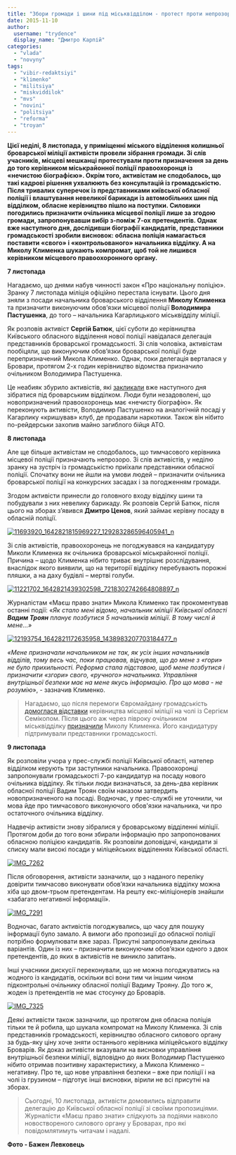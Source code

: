 ```yaml
---
title: "Збори громади і шини під міськвідділом - протест проти непрозорого призначення керівника броварської поліції"
date: 2015-11-10
author: 
  username: "trydence"
  display_name: "Дмитро Карпій"
categories: 
  - "vlada"
  - "novyny"
tags: 
  - "vibir-redaktsiyi"
  - "klimenko"
  - "militsiya"
  - "miskviddilok"
  - "mvs"
  - "novini"
  - "politsiya"
  - "reforma"
  - "troyan"
---
```


**Цієї неділі, 8 листопада, у приміщенні міського відділення колишньої броварської міліції активісти провели зібрання громади. Зі слів учасників, місцеві мешканці протестували проти призначення за день до того керівником міськрайонної поліції правоохоронця із «нечистою біографією». Окрім того, активістам не сподобалось, що такі кадрові рішення ухвалюють без консультацій із громадськістю. Після тривалих суперечок із представниками київської обласної поліції і влаштування невеликої барикади із автомобільних шин під відділком, обласне керівництво пішло на поступки. Силовики погодились призначити очільника місцевої поліції лише за згодою громади, запропонувавши вибір з-поміж 7-ох претендентів. Однак вже наступного дня, дослідивши біографії кандидатів, представники громадськості зробили висновок: обласна поліція намагається поставити «свого» і «контрольованого» начальника відділку. А на Миколу Клименка шукають компромат, щоб той не лишився керівником місцевого правоохоронного органу.**

**7 листопада**

Нагадаємо, що днями набув чинності закон «Про національну поліцію». Зранку 7 листопада міліція офіційно перестала існувати. Цього дня зняли з посади начальника броварського відділення **Миколу Клименка** та призначити виконуючим обов’язки місцевої поліції **Володимира Пастушенка**, до того – начальника Кагарлицького міськвідділу міліції.

Як розповів активіст **Сергій Батюк**, цієї суботи до керівництва Київського обласного відділення нової поліції навідалася делегація представників броварської громадськості. Зі слів чоловіка, активістам пообіцяли, що виконуючим обов’язки броварської поліції буде перепризначений Микола Клименко. Однак, поки делегація верталася у Бровари, протягом 2-х годин керівництво відомства призначило очільником Володимира Пастушенка.

Це неабияк збурило активістів, які [закликали](https://www.facebook.com/groups/brovary/permalink/1132796200083678/) вже наступного дня зібратися під броварським відділком. Люди були незадоволені, що новопризначений правоохоронець має «нечисту біографію». Як переконують активісти, Володимир Пастушенко на аналогічній посаді у Кагарлику «кришував» клуб, де продавали наркотики. Також він нібито по-рейдерськи захопив майно загиблого бійця АТО.

**8 листопада**

Але ще більше активістам не сподобалось, що тимчасового керівника місцевої поліції призначають непрозоро. Зі слів активістів, у неділю зранку на зустріч із громадськістю приїхали представники обласної поліції. Спочатку вони не йшли на умови людей – призначити очільника броварської поліції на конкурсних засадах і за погодженням громади.

Згодом активісти принесли до головного входу відділку шини та побудували з них невелику барикаду. Як розповів Сергій Батюк, після цього на зборах з’явився **Дмитро Ценов**, який займає керівну посаду в обласній поліції.

[![11693920_1642821815969227_129283286596405941_n](https://mpz.brovary.org/wp-content/uploads/2015/11/11693920_1642821815969227_129283286596405941_n.jpg)](https://mpz.brovary.org/wp-content/uploads/2015/11/11693920_1642821815969227_129283286596405941_n.jpg)

Зі слів активістів, правоохоронець не погоджувався на кандидатуру Миколи Клименка як очільника броварської міськрайонної поліції. Причина – щодо Клименка нібито триває внутрішнє розслідування, внаслідок якого виявили, що на території відділку перебувають порожні пляшки, а на даху будівлі – мертві голуби.

[![11221702_1642821439302598_7218302742664808897_n](https://mpz.brovary.org/wp-content/uploads/2015/11/11221702_1642821439302598_7218302742664808897_n.jpg)](https://mpz.brovary.org/wp-content/uploads/2015/11/11221702_1642821439302598_7218302742664808897_n.jpg)

Журналістам «Маєш право знати» Микола Клименко так прокоментував останні події: «_Як стало мені відомо, начальник міліції Київської області **Вадим Троян** планує позбутися 5 начальників міліції. В тому числі й мене...»_

[![12193754_1642821172635958_1438983207703184477_n](https://mpz.brovary.org/wp-content/uploads/2015/11/12193754_1642821172635958_1438983207703184477_n.jpg)](https://mpz.brovary.org/wp-content/uploads/2015/11/12193754_1642821172635958_1438983207703184477_n.jpg)

_«Мене призначали начальником не так, як усіх інших начальників відділів, тому весь час, поки працював, відчував, що до мене з «гори» не було прихильності. Реформа стала підставою, щоб мене позбутися і призначити «згори» свого, «ручного» начальника. Управління внутрішньої безпеки має на мене якусь інформацію. Про що мова - не розумію_», - зазначив Клименко.

> Нагадаємо, що після перемоги Євромайдану громадськість [домоглася відставки](https://mpz.brovary.org/nachalnik-brovarskoyi-militsiyi-napisav-raport-na-zvilnennya-cherez-nedoviru-samooboroni/) керівництва місцевої міліції на чолі із Сергієм Семікопом. Після цього аж через півроку очільником міськвідділку [призначили](https://mpz.brovary.org/u-brovarah-noviy-prokuror-ta-nachalnik-militsiyi-gromada-zaproshuye-yih-na-dialog/) Миколу Клименка. Його кандидатуру підтримували представники громадськості.

**9 листопада**

Як розповіли учора у прес-службі поліції Київської області, натепер відділком керують три заступники начальника. Правоохоронці запропонували громадськості 7-ро кандидатур на посаду нового очільника відділку. Як тільки люди визначаться, за день-два керівник обласної поліції Вадим Троян своїм наказом затвердить новопризначеного на посаді. Водночас, у прес-службі не уточнили, чи мова йде про тимчасового виконуючого обов'язки начальника, чи про остаточного очільника відділку.

Надвечір активісти знову зібралися у броварському відділенні міліції. Протягом доби до того вони збирали інформацію про запропонованих обласною поліцією кандидатів. Як розповіли доповідачі, кандидати зі списку мали високі посади у міліцейських відділеннях Київської області.

[![IMG_7262](https://mpz.brovary.org/wp-content/uploads/2015/11/IMG_7262.jpg)](https://mpz.brovary.org/wp-content/uploads/2015/11/IMG_7262.jpg)

Після обговорення, активісти зазначили, що з наданого переліку довірити тимчасово виконувати обов’язки начальника відділку можна хіба що двом-трьом претендентам. На решту екс-міліціонерів знайшли «забагато негативної інформації».

[![IMG_7291](https://mpz.brovary.org/wp-content/uploads/2015/11/IMG_7291.jpg)](https://mpz.brovary.org/wp-content/uploads/2015/11/IMG_7291.jpg)

Водночас, багато активістів погоджувались, що часу для пошуку інформації було замало. А вимоги або пропозиції до обласної поліції потрібно формулювати вже зараз. Присутні запропонували декілька варіантів. Один із них – призначити виконуючим обов’язки одного з двох претендентів, до яких в активістів не виникло запитань.

Інші учасники дискусії переконували, що не можна погоджуватись на жодного із кандидатів, оскільки всі вони тим чи іншим чином підконтрольні очільнику обласної поліції Вадиму Трояну. До того ж, жоден із претендентів не має стосунку до Броварів.

[![IMG_7325](https://mpz.brovary.org/wp-content/uploads/2015/11/IMG_7325.jpg)](https://mpz.brovary.org/wp-content/uploads/2015/11/IMG_7325.jpg)

Деякі активісти також зазначили, що протягом дня обласна поліція тільки те й робила, що шукала компромат на Миколу Клименка. Зі слів представників громадськості, керівництво обласного силового органу за будь-яку ціну хоче зняти останнього керівника міліцейського відділку Броварів. Як доказ активісти вказували на висновки управління внутрішньої безпеки міліції, відповідно до яких Володимир Пастушенко нібито отримав позитивну характеристику, а Микола Клименко – негативну. Про те, що нове управління безпеки – вже при поліції і на чолі із грузином – підготує інші висновки, вірили не всі присутні на зборах.

> Сьогодні, 10 листопада, активісти домовились відправити делегацію до Київської обласної поліції зі своїми пропозиціями. Журналісти «Маєш право знати» слідкують за подіями навколо новоствореного силового органу у Броварах, про які повідомлятимуть читачам і надалі.

**Фото - Бажен Левковець**
